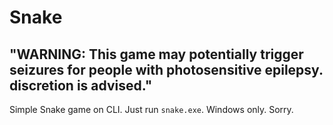 # Snake

## "WARNING: This game may potentially trigger seizures for people with photosensitive epilepsy. discretion is advised."

Simple Snake game on CLI. Just run `snake.exe`. Windows only. Sorry.
